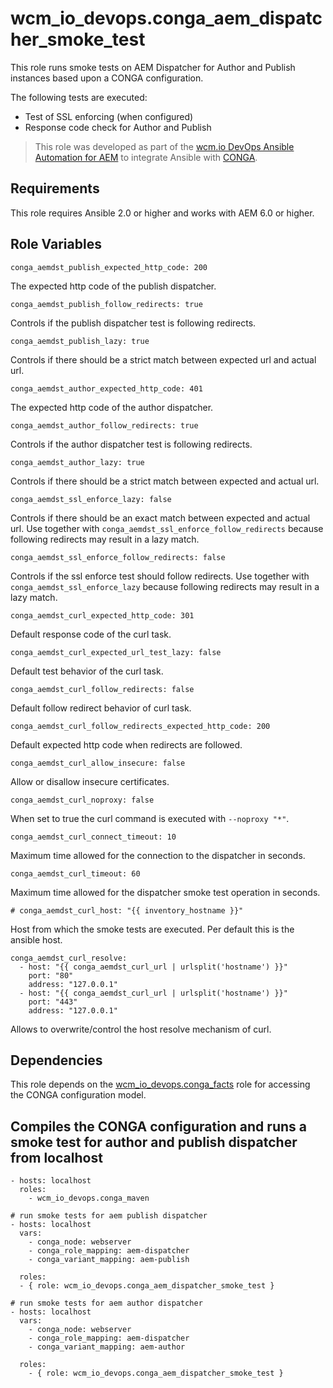 # wcm_io_devops.conga_aem_dispatcher_smoke_test

This role runs smoke tests on AEM Dispatcher for Author and Publish
instances based upon a CONGA configuration.

The following tests are executed:
* Test of SSL enforcing (when configured)
* Response code check for Author and Publish

> This role was developed as part of the
> [wcm.io DevOps Ansible Automation for AEM](http://devops.wcm.io/ansible-aem/)
> to integrate Ansible with
> [CONGA](http://devops.wcm.io/conga/).

## Requirements

This role requires Ansible 2.0 or higher and works with AEM 6.0 or
higher.

## Role Variables

    conga_aemdst_publish_expected_http_code: 200

The expected http code of the publish dispatcher.

    conga_aemdst_publish_follow_redirects: true

Controls if the publish dispatcher test is following redirects.

    conga_aemdst_publish_lazy: true

Controls if there should be a strict match between expected url and
actual url.

    conga_aemdst_author_expected_http_code: 401

The expected http code of the author dispatcher.

    conga_aemdst_author_follow_redirects: true

Controls if the author dispatcher test is following redirects.

    conga_aemdst_author_lazy: true

Controls if there should be a strict match between expected and
actual url.

    conga_aemdst_ssl_enforce_lazy: false

Controls if there should be an exact match between expected and actual
url. Use together with `conga_aemdst_ssl_enforce_follow_redirects` because
following redirects may result in a lazy match.

    conga_aemdst_ssl_enforce_follow_redirects: false

Controls if the ssl enforce test should follow redirects. Use together
with `conga_aemdst_ssl_enforce_lazy` because following redirects may result in
a lazy match.

    conga_aemdst_curl_expected_http_code: 301

Default response code of the curl task.

    conga_aemdst_curl_expected_url_test_lazy: false

Default test behavior of the curl task.

    conga_aemdst_curl_follow_redirects: false

Default follow redirect behavior of curl task.

    conga_aemdst_curl_follow_redirects_expected_http_code: 200

Default expected http code when redirects are followed.

    conga_aemdst_curl_allow_insecure: false

Allow or disallow insecure certificates.

    conga_aemdst_curl_noproxy: false

When set to true the curl command is executed with `--noproxy "*"`.

    conga_aemdst_curl_connect_timeout: 10

Maximum time allowed for the connection to the dispatcher in seconds.

    conga_aemdst_curl_timeout: 60

Maximum time allowed for the dispatcher smoke test operation in seconds.

    # conga_aemdst_curl_host: "{{ inventory_hostname }}"

Host from which the smoke tests are executed. Per default this is the
ansible host.

    conga_aemdst_curl_resolve:
      - host: "{{ conga_aemdst_curl_url | urlsplit('hostname') }}"
        port: "80"
        address: "127.0.0.1"
      - host: "{{ conga_aemdst_curl_url | urlsplit('hostname') }}"
        port: "443"
        address: "127.0.0.1"

Allows to overwrite/control the host resolve mechanism of curl.

## Dependencies

This role depends on the
[wcm_io_devops.conga_facts](https://github.com/wcm-io-devops/ansible-conga-facts) role
for accessing the CONGA configuration model.

## Compiles the CONGA configuration and runs a smoke test for author and publish dispatcher from localhost

    - hosts: localhost
	  roles:
	    - wcm_io_devops.conga_maven
	
	# run smoke tests for aem publish dispatcher
	- hosts: localhost
      vars:
        - conga_node: webserver
        - conga_role_mapping: aem-dispatcher
        - conga_variant_mapping: aem-publish
    
      roles:
      - { role: wcm_io_devops.conga_aem_dispatcher_smoke_test }
    
    # run smoke tests for aem author dispatcher
    - hosts: localhost
      vars:
        - conga_node: webserver
        - conga_role_mapping: aem-dispatcher
        - conga_variant_mapping: aem-author
    
      roles:
        - { role: wcm_io_devops.conga_aem_dispatcher_smoke_test }
